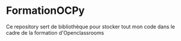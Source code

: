 # FormationOCPy
Ce repository sert de bibliothèque pour stocker tout mon code dans le cadre de la formation d'Openclassrooms
